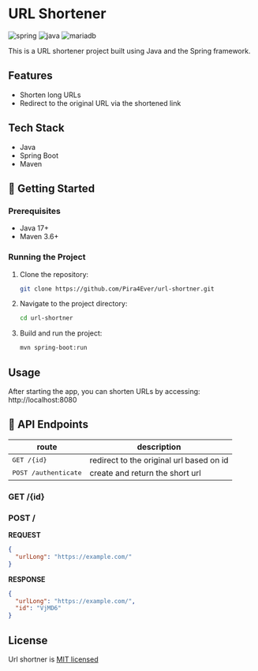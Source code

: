[JAVA_BADGE]:https://img.shields.io/badge/java-%23ED8B00.svg?style=for-the-badge&logo=openjdk&logoColor=white
[SPRING_BADGE]: https://img.shields.io/badge/spring-%236DB33F.svg?style=for-the-badge&logo=spring&logoColor=white
[MARIA_DB_BADGE]: https://img.shields.io/badge/MariaDB-003545?style=for-the-badge&logo=mariadb&logoColor=white
# URL Shortener
![spring][SPRING_BADGE]
![java][JAVA_BADGE]
![mariadb][MARIA_DB_BADGE]

This is a URL shortener project built using Java and the Spring framework.

## Features
- Shorten long URLs
- Redirect to the original URL via the shortened link

## Tech Stack
- Java
- Spring Boot
- Maven

## 🚀 Getting Started

### Prerequisites
- Java 17+
- Maven 3.6+

### Running the Project
1. Clone the repository:
    ```bash
   git clone https://github.com/Pira4Ever/url-shortner.git
    ```
2. Navigate to the project directory: 
    ```bash
   cd url-shortner
    ```
3. Build and run the project:
    ```bash
   mvn spring-boot:run
    ```

## Usage
After starting the app, you can shorten URLs by accessing: http://localhost:8080

## 📍 API Endpoints
| route                         | description                              |                                      
|-------------------------------|------------------------------------------|
| <kbd>GET /{id}</kbd>          | redirect to the original url based on id |
| <kbd>POST /authenticate</kbd> | create and return the short url          |

### GET /{id}
### POST /
**REQUEST**
```json
{
  "urlLong": "https://example.com/"
}
```
**RESPONSE**
```json
{
  "urlLong": "https://example.com/",
  "id": "VjMD6"
}
```

## License
Url shortner is [MIT licensed](./LICENSE)